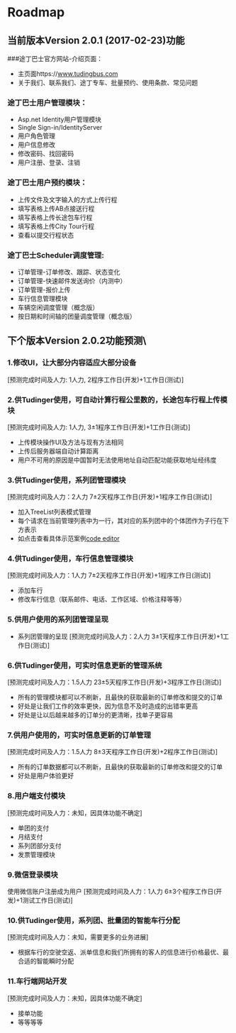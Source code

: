 # Roadmap
## 当前版本Version 2.0.1 (2017-02-23)功能
###途丁巴士官方网站-介绍页面：
* 主页面https://www.tudingbus.com
* 关于我们、联系我们、途丁专车、批量预约、使用条款、常见问题

### 途丁巴士用户管理模块：
* Asp.net Identity用户管理模块
* Single Sign-in/IdentityServer
* 用户角色管理
* 用户信息修改
* 修改密码、找回密码
* 用户注册、登录、注销

### 途丁巴士用户预约模块：
* 上传文件及文字输入的方式上传行程
* 填写表格上传AB点接送行程
* 填写表格上传长途包车行程
* 填写表格上传City Tour行程
* 查看以提交行程状态

### 途丁巴士Scheduler调度管理:
* 订单管理-订单修改、跟踪、状态变化
* 订单管理-快速邮件发送询价（内测中）
* 订单管理-报价上传
* 车行信息管理模块
* 车辆空闲调度管理（概念版）
* 按日期和时间轴的团量调度管理（概念版）

## 下个版本Version 2.0.2功能预测\

### 1.修改UI，让大部分内容适应大部分设备
[预测完成时间及人力: 1人力, 2程序工作日(开发)+1工作日(测试)]

### 2.供Tudinger使用，可自动计算行程公里数的，长途包车行程上传模块

[预测完成时间及人力: 1人力, 3±1程序工作日(开发)+1工作日(测试)]
* 上传模块操作UI及方法与现有方法相同
* 上传后服务器端自动计算距离
* 用户不可用的原因是中国暂时无法使用地址自动匹配功能获取地址经纬度

### 3.供Tudinger使用，系列团管理模块

[预测完成时间及人力：2人力 7±2天程序工作日(开发)+1程序工作日(测试)]
* 加入TreeList列表模式管理
* 每个请求在当前管理列表中为一行，其对应的系列团中的个体团作为子行在下方表示
* 如点击查看具体示范案例[code editor](https://www.ag-grid.com/javascript-grid-tree/#gsc.tab=0)


### 4.供Tudinger使用，车行信息管理模块

[预测完成时间及人力：1人力 7±2天程序工作日(开发)+1程序工作日(测试)]
* 添加车行
* 修改车行信息（联系邮件、电话、工作区域、价格注释等等）

### 5.供用户使用的系列团管理呈现
* 系列团管理的呈现 [预测完成时间及人力：2人力 3±1天程序工作日(开发)+1工作日(测试)]

### 6.供Tudinger使用，可实时信息更新的管理系统
[预测完成时间及人力：1.5人力 23±5天程序工作日(开发)+3程序工作日(测试)]
* 所有的管理模块都可以不刷新，且最快的获取最新的订单修改和提交的订单
* 好处是让我们工作的效率更快，因为信息不及时造成的出错率更高
* 好处是让以后越来越多的订单分的更清晰，找单子更容易


### 7.供用户使用的，可实时信息更新的订单管理
[预测完成时间及人力：1.5人力 8±3天程序工作日(开发)+2程序工作日(测试)]
* 所有的订单数据都可以不刷新，且最快的获取最新的订单修改和提交的订单
* 好处是用户体验更好

### 8.用户端支付模块
[预测完成时间及人力：未知，因具体功能不确定]
* 单团的支付
* 月结支付
* 系列团部分支付
* 发票管理模块

### 9.微信登录模块

使用微信账户注册成为用户 [预测完成时间及人力：1人力 6±3个程序工作日(开发)+1测试工作日(测试)]

### 10.供Tudinger使用，系列团、批量团的智能车行分配
[预测完成时间及人力：未知，需要更多的业务进展]
* 根据车行的空驶空返、派单信息和我们所拥有的客人的信息进行价格最优、最合适的智能瞬时分配

### 11.车行端网站开发
[预测完成时间及人力：未知，因具体功能不确定]
* 接单功能
* 等等等等
